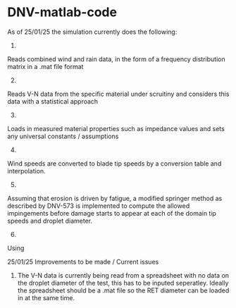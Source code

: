 # DNV-matlab-code
 
As of 25/01/25 the simulation currently does the following:

1)

Reads combined wind and rain data, in the form of a frequency distribution matrix in a .mat file format

2)

Reads V-N data from the specific material under scruitiny and considers this data with a statistical approach

3)

Loads in measured material properties such as impedance values and sets any universal constants / assumptions

4)

Wind speeds are converted to blade tip speeds by a conversion table and interpolation. 

5)

Assuming that erosion is driven by fatigue, a modified springer method as described by DNV-573 is implemented to compute the allowed impingements before damage starts to appear at each of the domain tip speeds and droplet diameter.

6) 

Using 


25/01/25 Improvements to be made / Current issues

1) The V-N data is currently being read from a spreadsheet with no data on the droplet diameter of the test, this has to be inputed seperatley. Ideally the spreadsheet should be a .mat file so the RET diameter can be loaded in at the same time. 


